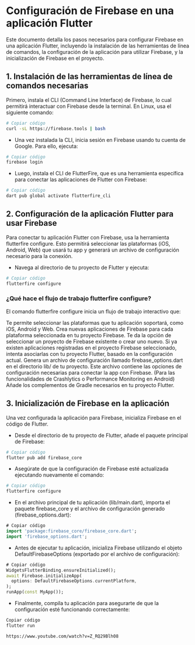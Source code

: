# Configuración de Firebase en una aplicación Flutter

Este documento detalla los pasos necesarios para configurar Firebase en una aplicación Flutter, incluyendo la instalación de las herramientas de línea de comandos, la configuración de la aplicación para utilizar Firebase, y la inicialización de Firebase en el proyecto.

## 1. Instalación de las herramientas de línea de comandos necesarias

Primero, instala el CLI (Command Line Interface) de Firebase, lo cual permitirá interactuar con Firebase desde la terminal. En Linux, usa el siguiente comando:

```bash
# Copiar código
curl -sL https://firebase.tools | bash
```

- Una vez instalada la CLI, inicia sesión en Firebase usando tu cuenta de Google. Para ello, ejecuta:

```bash
# Copiar código
firebase login
```

- Luego, instala el CLI de FlutterFire, que es una herramienta específica para conectar las aplicaciones de Flutter con Firebase:

```bash
# Copiar código
dart pub global activate flutterfire_cli
```

## 2. Configuración de la aplicación Flutter para usar Firebase

Para conectar tu aplicación Flutter con Firebase, usa la herramienta flutterfire configure. Esto permitirá seleccionar las plataformas (iOS, Android, Web) que usará tu app y generará un archivo de configuración necesario para la conexión.

- Navega al directorio de tu proyecto de Flutter y ejecuta:

```bash
# Copiar código
flutterfire configure
```

### ¿Qué hace el flujo de trabajo flutterfire configure?

El comando flutterfire configure inicia un flujo de trabajo interactivo que:

Te permite seleccionar las plataformas que tu aplicación soportará, como iOS, Android y Web.
Crea nuevas aplicaciones de Firebase para cada plataforma seleccionada en tu proyecto Firebase.
Te da la opción de seleccionar un proyecto de Firebase existente o crear uno nuevo.
Si ya existen aplicaciones registradas en el proyecto Firebase seleccionado, intenta asociarlas con tu proyecto Flutter, basado en la configuración actual.
Genera un archivo de configuración llamado firebase_options.dart en el directorio lib/ de tu proyecto. Este archivo contiene las opciones de configuración necesarias para conectar la app con Firebase.
(Para las funcionalidades de Crashlytics o Performance Monitoring en Android) Añade los complementos de Gradle necesarios en tu proyecto Flutter.

## 3. Inicialización de Firebase en la aplicación
Una vez configurada la aplicación para Firebase, inicializa Firebase en el código de Flutter.

- Desde el directorio de tu proyecto de Flutter, añade el paquete principal de Firebase:

```bash
# Copiar código
flutter pub add firebase_core
```

- Asegúrate de que la configuración de Firebase esté actualizada ejecutando nuevamente el comando:

```bash
# Copiar código
flutterfire configure
```

- En el archivo principal de tu aplicación (lib/main.dart), importa el paquete firebase_core y el archivo de configuración generado (firebase_options.dart):

```dart
# Copiar código
import 'package:firebase_core/firebase_core.dart';
import 'firebase_options.dart';
```

- Antes de ejecutar tu aplicación, inicializa Firebase utilizando el objeto DefaultFirebaseOptions (exportado por el archivo de configuración):

```dart
# Copiar código
WidgetsFlutterBinding.ensureInitialized();
await Firebase.initializeApp(
  options: DefaultFirebaseOptions.currentPlatform,
);
runApp(const MyApp());
```

- Finalmente, compila tu aplicación para asegurarte de que la configuración esté funcionando correctamente:

```bash
Copiar código
flutter run
```

```src
https://www.youtube.com/watch?v=Z_RQ29Blh08
```
